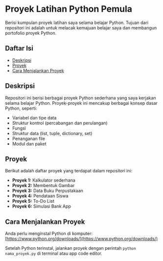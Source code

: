 # Proyek Latihan Python Pemula

Berisi kumpulan proyek latihan saya selama belajar Python. Tujuan dari repositori ini adalah untuk melacak kemajuan belajar saya dan membangun portofolio proyek Python.

## Daftar Isi

* [Deskripsi](#deskripsi)
* [Proyek](#proyek)
* [Cara Menjalankan Proyek](#cara-menjalankan-proyek)
  
## Deskripsi

Repositori ini berisi berbagai proyek Python sederhana yang saya kerjakan selama belajar Python. Proyek-proyek ini mencakup berbagai konsep dasar Python, seperti:

* Variabel dan tipe data
* Struktur kontrol (percabangan dan perulangan)
* Fungsi
* Struktur data (list, tuple, dictionary, set)
* Penanganan file
* Modul dan paket

## Proyek

Berikut adalah daftar proyek yang terdapat dalam repositori ini:

* **Proyek 1:** Kalkulator sederhana
* **Proyek 2:** Membentuk Gambar
* **Proyek 3:** Data Buku Perpustakaan
* **Proyek 4:** Pendataan Siswa
* **Proyek 5:** To-Do List
* **Proyek 6:** Simulasi Bank App

## Cara Menjalankan Proyek

Anda perlu menginstal Python di komputer: [https://www.python.org/downloads/](https://www.python.org/downloads/)

Setelah Python terinstal, jalankan proyek dengan perintah `python nama_proyek.py` di terminal atau app code editor.

